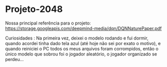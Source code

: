 # Projeto-2048

Nossa principal referência para o projeto: https://storage.googleapis.com/deepmind-media/dqn/DQNNaturePaper.pdf

Curiosidades : Na primeira vez, deixei o modelo rodando e fui dormir, quando acordei tinha dado tela azul (até hoje não sei por exato o motivo), e quando reiniciei o PC todos os meus arquivos foram corrompidos, então o único modelo que sobrou foi o jogador aleatório, o jogador organizado se perdeu...
